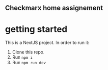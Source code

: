 ## Checkmarx home assignement

# getting started

This is a NextJS project. In order to run it:

1. Clone this repo.
2. Run ```npm i```
3. Run ```npm run dev```

